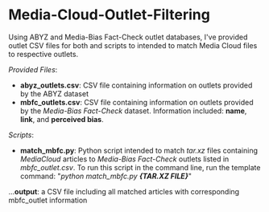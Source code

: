 # Media-Cloud-Outlet-Filtering
Using ABYZ and Media-Bias Fact-Check outlet databases, I've provided outlet CSV files for both and scripts to intended to match Media Cloud files to respective outlets.  


_Provided Files_:


* **abyz_outlets.csv**: CSV file containing information on outlets provided by the ABYZ dataset
* **mbfc_outlets.csv**: CSV file containing information on outlets provided by the _Media-Bias Fact-Check_ dataset. Information included: **name**, **link**, and **perceived bias**. 

_Scripts_:
* **match_mbfc.py**: Python script intended to match _tar.xz_ files containing _MediaCloud_ articles to _Media-Bias Fact-Check_ outlets listed in _mbfc_outlet.csv_. To run this script in the command line, run the template command: "_python match_mbfc.py **{TAR.XZ FILE}**_"


...**output**: a CSV file including all matched articles with corresponding mbfc_outlet information